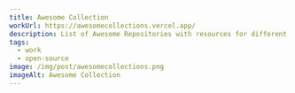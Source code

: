 ```yaml
---
title: Awesome Collection
workUrl: https://awesomecollections.vercel.app/
description: List of Awesome Repositories with resources for different domains and languages
tags:
  - work
  - open-source
image: /img/post/awesomecollections.png
imageAlt: Awesome Collection
---
```

